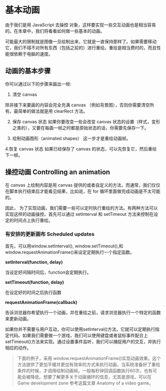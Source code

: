 # 基本动画

由于我们是用 JavaScript 去操控 <canvas> 对象，这样要实现一些交互动画也是相当容易的。在本章中，我们将看看如何做一些基本的动画。

可能最大的限制就是图像一旦绘制出来，它就是一直保持那样了。如果需要移动它，我们不得不对所有东西（包括之前的）进行重绘。重绘是相当费时的，而且性能很依赖于电脑的速度。

## 动画的基本步骤

你可以通过以下的步骤来画出一帧:

1. 清空 canvas

除非接下来要画的内容会完全充满 canvas （例如背景图），否则你需要清空所有。最简单的做法就是用 clearRect 方法。

2. 保存 canvas 状态
如果你要改变一些会改变 canvas 状态的设置（样式，变形之类的），又要在每画一帧之时都是原始状态的话，你需要先保存一下。

3. 绘制动画图形（animated shapes）
这一步才是重绘动画帧。

4.恢复 canvas 状态
如果已经保存了 canvas 的状态，可以先恢复它，然后重绘下一帧。

## 操控动画 Controlling an animation

在 canvas 上绘制内容是用 canvas 提供的或者自定义的方法，而通常，我们仅仅在脚本执行结束后才能看见结果，比如说，在 for 循环里面做完成动画是不太可能的。

因此， 为了实现动画，我们需要一些可以定时执行重绘的方法。有两种方法可以实现这样的动画操控。首先可以通过 setInterval 和 setTimeout 方法来控制在设定的时间点上执行重绘。


### 有安排的更新画布 Scheduled updates

首先，可以用window.setInterval(), window.setTimeout(),和window.requestAnimationFrame()来设定定期执行一个指定函数。

**setInterval(function, delay)**

当设定好间隔时间后，function会定期执行。

**setTimeout(function, delay)**

在设定好的时间之后执行函数
 
**requestAnimationFrame(callback)**

告诉浏览器你希望执行一个动画，并在重绘之前，请求浏览器执行一个特定的函数来更新动画。

如果你并不需要与用户互动，你可以使用setInterval()方法，它就可以定期执行指定代码。如果我们需要做一个游戏，我们可以使用键盘或者鼠标事件配合上setTimeout()方法来实现。通过设置事件监听，我们可以捕捉用户的交互，并执行相应的动作。

> 下面的例子，采用 window.requestAnimationFrame()实现动画效果。这个方法提供了更加平缓并更加有效率的方式来执行动画，当系统准备好了重绘条件的时候，才调用绘制动画帧。一般每秒钟回调函数执行60次，也有可能会被降低。想要了解更多关于动画循环的信息，尤其是游戏，可以在Game development zone 参考这篇文章 Anatomy of a video game。





